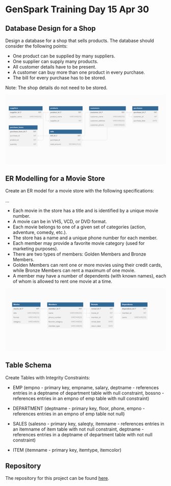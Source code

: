 # GenSpark Training Day 15 Apr 30

## Database Design for a Shop

Design a database for a shop that sells products. The database should consider the following points:

- One product can be supplied by many suppliers.
- One supplier can supply many products.
- All customer details have to be present.
- A customer can buy more than one product in every purchase.
- The bill for every purchase has to be stored.

Note: The shop details do not need to be stored.

![Shoping](https://github.com/kaxxsh/GenSpark/blob/main/Results/Day%2015/shoping.png)

## ER Modelling for a Movie Store

Create an ER model for a movie store with the following specifications:

...

- Each movie in the store has a title and is identified by a unique movie number.
- A movie can be in VHS, VCD, or DVD format.
- Each movie belongs to one of a given set of categories (action, adventure, comedy, etc.).
- The store has a name and a unique phone number for each member.
- Each member may provide a favorite movie category (used for marketing purposes).
- There are two types of members: Golden Members and Bronze Members.
- Golden Members can rent one or more movies using their credit cards, while Bronze Members can rent a maximum of one movie.
- A member may have a number of dependents (with known names), each of whom is allowed to rent one movie at a time.

![Movie](https://github.com/kaxxsh/GenSpark/blob/main/Results/Day%2015/movie.png)

## Table Schema

Create Tables with Integrity Constraints:

- EMP (empno - primary key, empname, salary, deptname - references entries in a deptname of department table with null constraint, bossno - references entries in an empno of emp table with null constraint)

- DEPARTMENT (deptname - primary key, floor, phone, empno - references entries in an empno of emp table not null)

- SALES (salesno - primary key, saleqty, itemname - references entries in an itemname of item table with not null constraint, deptname - references entries in a deptname of department table with not null constraint)

- ITEM (itemname - primary key, itemtype, itemcolor)


## Repository

The repository for this project can be found [here](https://github.com/gayat19/FSD09Apr2024).
